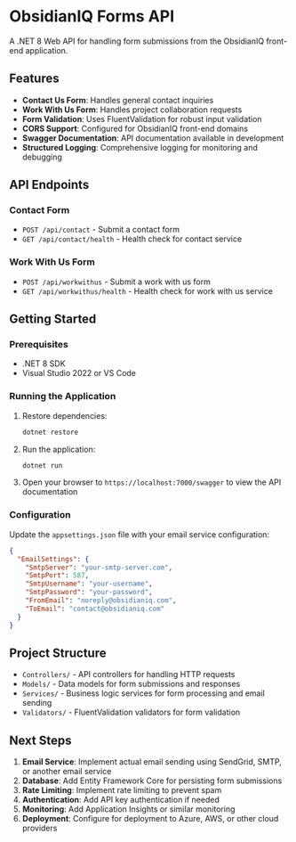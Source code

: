 # ObsidianIQ Forms API

A .NET 8 Web API for handling form submissions from the ObsidianIQ front-end application.

## Features

- **Contact Us Form**: Handles general contact inquiries
- **Work With Us Form**: Handles project collaboration requests
- **Form Validation**: Uses FluentValidation for robust input validation
- **CORS Support**: Configured for ObsidianIQ front-end domains
- **Swagger Documentation**: API documentation available in development
- **Structured Logging**: Comprehensive logging for monitoring and debugging

## API Endpoints

### Contact Form
- `POST /api/contact` - Submit a contact form
- `GET /api/contact/health` - Health check for contact service

### Work With Us Form
- `POST /api/workwithus` - Submit a work with us form
- `GET /api/workwithus/health` - Health check for work with us service

## Getting Started

### Prerequisites
- .NET 8 SDK
- Visual Studio 2022 or VS Code

### Running the Application

1. Restore dependencies:
   ```bash
   dotnet restore
   ```

2. Run the application:
   ```bash
   dotnet run
   ```

3. Open your browser to `https://localhost:7000/swagger` to view the API documentation

### Configuration

Update the `appsettings.json` file with your email service configuration:

```json
{
  "EmailSettings": {
    "SmtpServer": "your-smtp-server.com",
    "SmtpPort": 587,
    "SmtpUsername": "your-username",
    "SmtpPassword": "your-password",
    "FromEmail": "noreply@obsidianiq.com",
    "ToEmail": "contact@obsidianiq.com"
  }
}
```

## Project Structure

- `Controllers/` - API controllers for handling HTTP requests
- `Models/` - Data models for form submissions and responses
- `Services/` - Business logic services for form processing and email sending
- `Validators/` - FluentValidation validators for form validation

## Next Steps

1. **Email Service**: Implement actual email sending using SendGrid, SMTP, or another email service
2. **Database**: Add Entity Framework Core for persisting form submissions
3. **Rate Limiting**: Implement rate limiting to prevent spam
4. **Authentication**: Add API key authentication if needed
5. **Monitoring**: Add Application Insights or similar monitoring
6. **Deployment**: Configure for deployment to Azure, AWS, or other cloud providers

